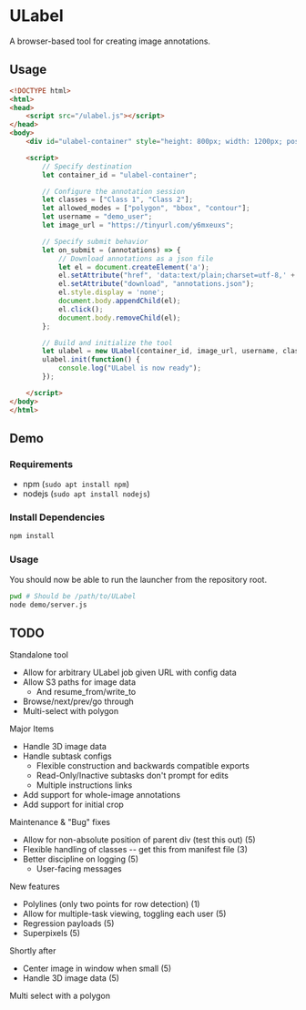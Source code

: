 # ULabel

A browser-based tool for creating image annotations.

## Usage

```html
<!DOCTYPE html>
<html>
<head>
    <script src="/ulabel.js"></script>
</head>
<body>
    <div id="ulabel-container" style="height: 800px; width: 1200px; position: absolute; top: 0; left: 0;"></div>

    <script>
        // Specify destination
        let container_id = "ulabel-container";

        // Configure the annotation session
        let classes = ["Class 1", "Class 2"];
        let allowed_modes = ["polygon", "bbox", "contour"];
        let username = "demo_user";
        let image_url = "https://tinyurl.com/y6mxeuxs";

        // Specify submit behavior
        let on_submit = (annotations) => {
            // Download annotations as a json file
            let el = document.createElement('a');
            el.setAttribute("href", 'data:text/plain;charset=utf-8,' + encodeURIComponent(JSON.stringify(annotations, null, 2)));
            el.setAttribute("download", "annotations.json");
            el.style.display = 'none';
            document.body.appendChild(el);
            el.click();
            document.body.removeChild(el);
        };

        // Build and initialize the tool
        let ulabel = new ULabel(container_id, image_url, username, classes, allowed_modes, on_submit);
        ulabel.init(function() {
            console.log("ULabel is now ready");
        });

    </script>
</body>
</html>
```

## Demo

### Requirements
- npm (`sudo apt install npm`)
- nodejs (`sudo apt install nodejs`)

### Install Dependencies

```bash
npm install
```

### Usage

You should now be able to run the launcher from the repository root.

```bash
pwd # Should be /path/to/ULabel
node demo/server.js
```

## TODO

Standalone tool
- Allow for arbitrary ULabel job given URL with config data
- Allow S3 paths for image data
    - And resume_from/write_to
- Browse/next/prev/go through
- Multi-select with polygon

Major Items
- Handle 3D image data
- Handle subtask configs
    - Flexible construction and backwards compatible exports
    - Read-Only/Inactive subtasks don't prompt for edits
    - Multiple instructions links
- Add support for whole-image annotations
- Add support for initial crop

Maintenance & "Bug" fixes
- Allow for non-absolute position of parent div (test this out) (5)
- Flexible handling of classes -- get this from manifest file (3)
- Better discipline on logging (5)
    - User-facing messages

New features
- Polylines (only two points for row detection) (1)
- Allow for multiple-task viewing, toggling each user (5)
- Regression payloads (5)
- Superpixels (5)

Shortly after
- Center image in window when small (5)
- Handle 3D image data (5)

Multi select with a polygon